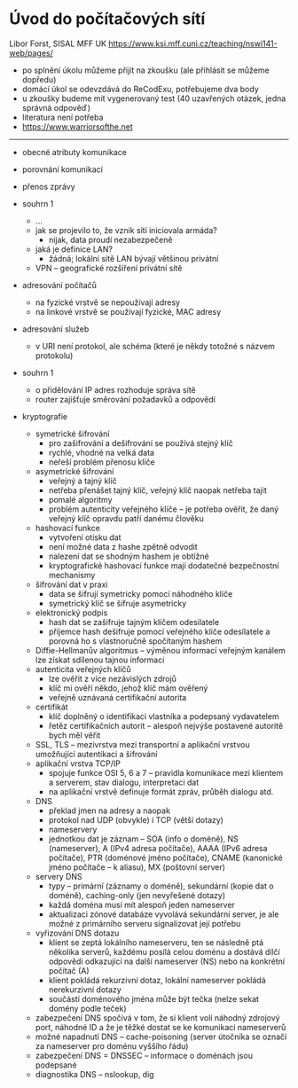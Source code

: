 # Úvod do počítačových sítí

Libor Forst, SISAL MFF UK
<https://www.ksi.mff.cuni.cz/teaching/nswi141-web/pages/>

- po splnění úkolu můžeme přijít na zkoušku (ale přihlásit se můžeme dopředu)
- domácí úkol se odevzdává do ReCodExu, potřebujeme dva body
- u zkoušky budeme mít vygenerovaný test (40 uzavřených otázek, jedna správná odpověď)
- literatura není potřeba
- <https://www.warriorsofthe.net>

---

- obecné atributy komunikace
- porovnání komunikací
- přenos zprávy

- souhrn 1
	- ...
	- jak se projevilo to, že vznik sítí iniciovala armáda?
		- nijak, data proudí nezabezpečeně
	- jaká je definice LAN?
		- žádná; lokální sítě LAN bývají většinou privátní
	- VPN – geografické rozšíření privátní sítě
- adresování počítačů
	- na fyzické vrstvě se nepoužívají adresy
	- na linkové vrstvě se používají fyzické, MAC adresy
- adresování služeb
	- v URI není protokol, ale schéma (které je někdy totožné s názvem protokolu)

- souhrn 1
	- o přidělování IP adres rozhoduje správa sítě
	- router zajišťuje směrování požadavků a odpovědí
- kryptografie
	- symetrické šifrování
		- pro zašifrování a dešifrování se používá stejný klíč
		- rychlé, vhodné na velká data
		- neřeší problém přenosu klíče
	- asymetrické šifrování
		- veřejný a tajný klíč
		- netřeba přenášet tajný klíč, veřejný klíč naopak netřeba tajit
		- pomalé algoritmy
		- problém autenticity veřejného klíče – je potřeba ověřit, že daný veřejný klíč opravdu patří danému člověku
	- hashovací funkce
		- vytvoření otisku dat
		- není možné data z hashe zpětně odvodit
		- nalezení dat se shodným hashem je obtížné
		- kryptografické hashovací funkce mají dodatečné bezpečnostní mechanismy
	- šifrování dat v praxi
		- data se šifrují symetricky pomocí náhodného klíče
		- symetrický klíč se šifruje asymetricky
	- elektronický podpis
		- hash dat se zašifruje tajným klíčem odesilatele
		- příjemce hash dešifruje pomocí veřejného klíče odesílatele a porovná ho s vlastnoručně spočítaným hashem
	- Diffie-Hellmanův algoritmus – výměnou informací veřejným kanálem lze získat sdílenou tajnou informaci
	- autenticita veřejných klíčů
		- lze ověřit z více nezávislých zdrojů
		- klíč mi ověří někdo, jehož klíč mám ověřený
		- veřejně uznávaná certifikační autorita
	- certifikát
		- klíč doplněný o identifikaci vlastníka a podepsaný vydavatelem
		- řetěz certifikačních autorit – alespoň nejvýše postavené autoritě bych měl věřit
	- SSL, TLS – mezivrstva mezi transportní a aplikační vrstvou umožňující autentikaci a šifrování
	- aplikační vrstva TCP/IP
		- spojuje funkce OSI 5, 6 a 7 – pravidla komunikace mezi klientem a serverem, stav dialogu, interpretaci dat
		- na aplikační vrstvě definuje formát zpráv, průběh dialogu atd.
	- DNS
		- překlad jmen na adresy a naopak
		- protokol nad UDP (obvykle) i TCP (větší dotazy)
		- nameservery
		- jednotkou dat je záznam – SOA (info o doméně), NS (nameserver), A (IPv4 adresa počítače), AAAA (IPv6 adresa počítače), PTR (doménové jméno počítače), CNAME (kanonické jméno počítače – k aliasu), MX (poštovní server)
	- servery DNS
		- typy – primární (záznamy o doméně), sekundární (kopie dat o doméně), caching-only (jen nevyřešené dotazy)
		- každá doména musí mít alespoň jeden nameserver
		- aktualizaci zónové databáze vyvolává sekundární server, je ale možné z primárního serveru signalizovat její potřebu
	- vyřizování DNS dotazu
		- klient se zeptá lokálního nameserveru, ten se následně ptá několika serverů, každému posílá celou doménu a dostává dílčí odpovědi odkazující na další nameserver (NS) nebo na konkrétní počítač (A)
		- klient pokládá rekurzivní dotaz, lokální nameserver pokládá nerekurzivní dotazy
		- součástí doménového jména může být tečka (nelze sekat domény podle teček)
	- zabezpečení DNS spočívá v tom, že si klient volí náhodný zdrojový port, náhodné ID a že je těžké dostat se ke komunikaci nameserverů
	- možné napadnutí DNS – cache-poisoning (server útočníka se označí za nameserver pro doménu vyššího řádu)
	- zabezpečení DNS = DNSSEC – informace o doménách jsou podepsané
	- diagnostika DNS – nslookup, dig